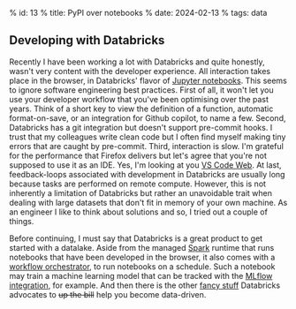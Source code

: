 % id: 13
% title: PyPI over notebooks
% date: 2024-02-13
% tags: data

## Developing with Databricks

Recently I have been working a lot with Databricks and quite honestly, wasn't very content with the developer experience. All interaction takes place in the browser, in Databricks' flavor of [Jupyter notebooks](https://jupyter.org/). This seems to ignore software engineering best practices. First of all, it won't let you use your developer workflow that you've been optimising over the past years. Think of a short key to view the definition of a function, automatic format-on-save, or an integration for Github copilot, to name a few. Second, Databricks has a git integration but doesn't support pre-commit hooks. I trust that my colleagues write clean code but I often find myself making tiny errors that are caught by pre-commit. Third, interaction is slow. I'm grateful for the performance that Firefox delivers but let's agree that you're not supposed to use it as an IDE. Yes, I'm looking at you [VS Code Web](https://code.visualstudio.com/docs/editor/vscode-web). At last, feedback-loops associated with development in Databricks are usually long because tasks are performed on remote compute. However, this is not inherently a limitation of Databricks but rather an unavoidable trait when dealing with large datasets that don't fit in memory of your own machine. As an engineer I like to think about solutions and so, I tried out a couple of things.

Before continuing, I must say that Databricks is a great product to get started with a datalake. Aside from the managed [Spark](https://spark.apache.org/docs/latest/api/python/index.html) runtime that runs notebooks that have been developed in the browser, it also comes with a [workflow orchestrator](https://docs.databricks.com/en/workflows/index.html), to run notebooks on a schedule. Such a notebook may train a machine learning model that can be tracked with the [MLflow integration](https://mlflow.org/), for example. And then there is the other [fancy stuff](https://docs.databricks.com/en/getting-started/concepts.html) Databricks advocates to ~~up the bill~~ help you become data-driven.
